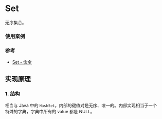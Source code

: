 # Set

无序集合。  





### 使用案例


### 参考
- [Set - 命令](/docs/命令/README.md#Set)




## 实现原理

### 1. 结构
相当与 Java 中的 `HashSet`，内部的键值对是无序、唯一的。内部实现相当于一个特殊的字典，字典中所有的 value 都是 NULL。